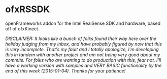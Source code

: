 ofxRSSDK
========

openFrameworks addon for the Intel RealSense SDK and hardware, based off of ofxKinect.

_DISCLAIMER: It looks like a bunch of folks found their way here over the holiday judging from my inbox, and have probably figured by now that this is very incomplete.  That's my fault and I totally apologize, i'm developing this in tandem with another project and am not being very good about my commits.  For folks who are wanting to do production with this, fear not, I'll have a working version with samples and VERY BASIC functionality by the end of this week (2015-01-04).  Thanks for your patience!_
